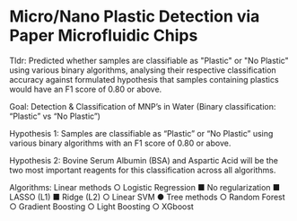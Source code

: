 # Micro/Nano Plastic Detection via Paper Microfluidic Chips

Tldr: Predicted whether samples are classifiable as "Plastic" or "No Plastic" using various binary algorithms, analysing their respective classification accuracy against formulated hypothesis that samples containing plastics would have an F1 score of 0.80 or above.

Goal: Detection & Classification of MNP’s in Water
(Binary classification: “Plastic” vs “No Plastic”)

Hypothesis 1: Samples are classifiable as “Plastic” or “No Plastic” using various binary algorithms with an F1 score of 0.80 or above.

Hypothesis 2: Bovine Serum Albumin (BSA) and Aspartic Acid will be the two most important reagents for this classification across all algorithms.

Algorithms:
Linear methods
○ Logistic Regression
■ No regularization
■ LASSO (L1)
■ Ridge (L2)
○ Linear SVM
● Tree methods
○ Random Forest
○ Gradient Boosting
○ Light Boosting
○ XGboost



